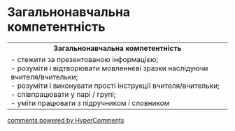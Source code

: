 <div id="hypercomments_widget" class="js-hypercomments-widget invisible"></div>

# Загальнонавчальна компетентність

<table>
  <tr>
    <td align="center"><b>Загальнонавчальна компетентність</b></td>
  </tr>
<td style="vertical-align:top !important;">
- стежити за презентованою інформацією;<br>
- розуміти і відтворювати мовленнєві зразки наслідуючи вчителя/вчительки;<br>
- розуміти і виконувати прості інструкції вчителя/вчительки; <br>
- співпрацювати у парі / групі;<br>
- уміти працювати з підручником і словником
</td>
</table>

<div class="js-hypercomments-container">
    <a href="http://hypercomments.com" class="hc-link" title="comments widget">comments powered by HyperComments</a>
</div>